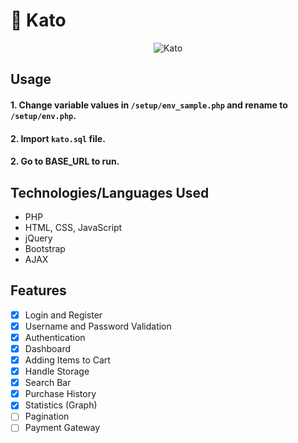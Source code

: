 # 🛒 Kato

<p align="center">
  <img src="katologo.PNG" alt="Kato"/>
</p>

## Usage

#### 1. Change variable values in `/setup/env_sample.php` and rename to `/setup/env.php`.
#### 2. Import `kato.sql` file.
#### 2. Go to BASE_URL to run.

## Technologies/Languages Used

- PHP
- HTML, CSS, JavaScript
- jQuery
- Bootstrap
- AJAX

## Features

- [x] Login and Register
- [x] Username and Password Validation
- [x] Authentication
- [x] Dashboard
- [x] Adding Items to Cart
- [x] Handle Storage
- [x] Search Bar
- [x] Purchase History
- [x] Statistics (Graph)
- [ ] Pagination
- [ ] Payment Gateway
